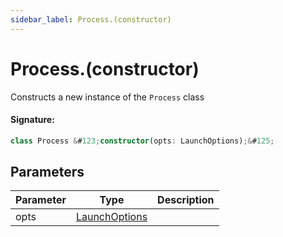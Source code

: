 ```yaml
---
sidebar_label: Process.(constructor)
---
```


# Process.(constructor)

Constructs a new instance of the `Process` class

#### Signature:

```typescript
class Process &#123;constructor(opts: LaunchOptions);&#125;
```

## Parameters

| Parameter | Type                                         | Description |
| --------- | -------------------------------------------- | ----------- |
| opts      | [LaunchOptions](./browsers.launchoptions.md) |             |

